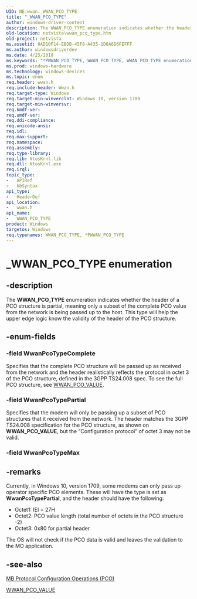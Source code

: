 ```yaml
---
UID: NE:wwan._WWAN_PCO_TYPE
title: "_WWAN_PCO_TYPE"
author: windows-driver-content
description: The WWAN_PCO_TYPE enumeration indicates whether the header of a PCO structure is partial, meaning only a subset of the complete PCO value from the network is being passed up to the host.
old-location: netvista\wwan_pco_type.htm
old-project: netvista
ms.assetid: 0AD10F14-EBDB-45F8-A435-1D0A6D6FEFFF
ms.author: windowsdriverdev
ms.date: 4/25/2018
ms.keywords: "*PWWAN_PCO_TYPE, WWAN_PCO_TYPE, WWAN_PCO_TYPE enumeration [Network Drivers Starting with Windows Vista], WwanPcoTypeComplete, WwanPcoTypePartial, _WWAN_PCO_TYPE, netvista.wwan_pco_type, wwan/WWAN_PCO_TYPE, wwan/WwanPcoTypeComplete, wwan/WwanPcoTypePartial"
ms.prod: windows-hardware
ms.technology: windows-devices
ms.topic: enum
req.header: wwan.h
req.include-header: Wwan.h
req.target-type: Windows
req.target-min-winverclnt: Windows 10, version 1709
req.target-min-winversvr: 
req.kmdf-ver: 
req.umdf-ver: 
req.ddi-compliance: 
req.unicode-ansi: 
req.idl: 
req.max-support: 
req.namespace: 
req.assembly: 
req.type-library: 
req.lib: NtosKrnl.lib
req.dll: NtosKrnl.exe
req.irql: 
topic_type:
-	APIRef
-	kbSyntax
api_type:
-	HeaderDef
api_location:
-	wwan.h
api_name:
-	WWAN_PCO_TYPE
product: Windows
targetos: Windows
req.typenames: WWAN_PCO_TYPE, *PWWAN_PCO_TYPE
---
```


# _WWAN_PCO_TYPE enumeration


## -description


The <b>WWAN_PCO_TYPE</b> enumeration indicates whether the header of a PCO structure is partial, meaning only a subset of the complete PCO value from the network is being passed up to the host. This type will help the upper edge logic know the validity of the header of the PCO structure.


## -enum-fields




### -field WwanPcoTypeComplete

Specifies that the complete PCO structure will be passed up as received from the network and the header realistically reflects the protocol in octet 3 of the PCO structure, defined in the 3GPP TS24.008 spec. To see the full PCO structure, see <a href="https://msdn.microsoft.com/45A499CE-2C9A-4070-BEF8-880E7673FA8E">WWAN_PCO_VALUE</a>.


### -field WwanPcoTypePartial

Specifies that the modem will only be passing up a subset of PCO structures that it received from the network. The header matches the 3GPP TS24.008 specification for the PCO structure, as shown on <b>WWAN_PCO_VALUE</b>, but the “Configuration protocol” of octet 3 may not be valid.


### -field WwanPcoTypeMax




## -remarks



Currently, in Windows 10, version 1709, some modems can only pass up operator specific PCO elements. These will have the type is set as <b>WwanPcoTypePartial</b>, and the header should have the following:

<ul>
<li>Octet1: IEI = 27H</li>
<li>Octet2: PCO value length (total number of octets in the PCO structure -2)</li>
<li>Octet3: 0x80 for partial header </li>
</ul>
The OS will not check if the PCO data is valid and leaves the validation to the MO application.




## -see-also




<a href="https://docs.microsoft.com/windows-hardware/drivers/network/mb-protocol-configuration-operations--pco-">MB Protocol Configuration Operations (PCO)</a>



<a href="https://msdn.microsoft.com/45A499CE-2C9A-4070-BEF8-880E7673FA8E">WWAN_PCO_VALUE</a>
 

 

